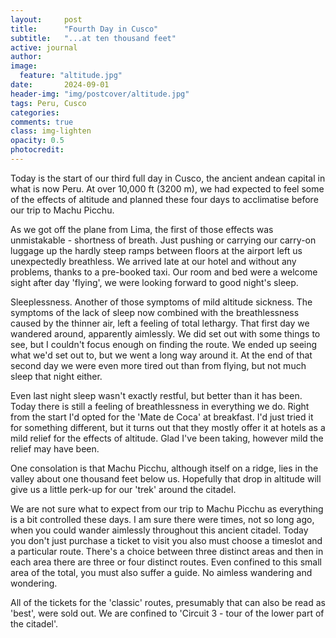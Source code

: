 ```yaml
---
layout:     post
title:      "Fourth Day in Cusco"
subtitle:   "...at ten thousand feet"
active: journal
author: 
image:
  feature: "altitude.jpg"
date:       2024-09-01
header-img: "img/postcover/altitude.jpg"
tags: Peru, Cusco
categories: 
comments: true
class: img-lighten 
opacity: 0.5
photocredit:
---
```


Today is the start of our third full day in Cusco, the ancient andean capital in what is now Peru. At over 10,000 ft (3200 m), we had expected to feel some of the effects of altitude and planned these four days to acclimatise before our trip to Machu Picchu.

As we got off the plane from Lima, the first of those effects was unmistakable - shortness of breath. Just pushing or carrying our carry-on luggage up the hardly steep ramps between floors at the airport left us unexpectedly breathless. We arrived late at our hotel and without any problems, thanks to a pre-booked taxi. Our room and bed were a welcome sight after day 'flying', we were looking forward to good night's sleep.

Sleeplessness. Another of those symptoms of mild altitude sickness. The symptoms of the lack of sleep now combined with the breathlessness caused by the thinner air, left a feeling of total lethargy. That first day we wandered around, apparently aimlessly. We did set out with some things to see, but I couldn't focus enough on finding the route. We ended up seeing what we'd set out to, but we went a long way around it. At the end of that second day we were even more tired out than from flying, but not much sleep that night either.

Even last night sleep wasn't exactly restful, but better than it has been. Today there is still a feeling of breathlessness in everything we do. Right from the start I'd opted for the 'Mate de Coca' at breakfast. I'd just tried it for something different, but it turns out that they mostly offer it at hotels as a mild relief for the effects of altitude. Glad I've been taking, however mild the relief may have been.

One consolation is that Machu Picchu, although itself on a ridge, lies in the valley about one thousand feet below us. Hopefully that drop in altitude will give us a little perk-up for our 'trek' around the citadel.

We are not sure what to expect from our trip to Machu Picchu as everything is a bit controlled these days. I am sure there were times, not so long ago, when you could wander aimlessly throughout this ancient citadel. Today you don't just purchase a ticket to visit you also must choose a timeslot and a particular route. There's a choice between three distinct areas and then in each area there are three or four distinct routes. Even confined to this small area of the total, you must also suffer a guide. No aimless wandering and wondering.

All of the tickets for the 'classic' routes, presumably that can also be read as 'best', were sold out. We are confined to 'Circuit 3 - tour of the lower part of the citadel'. 













